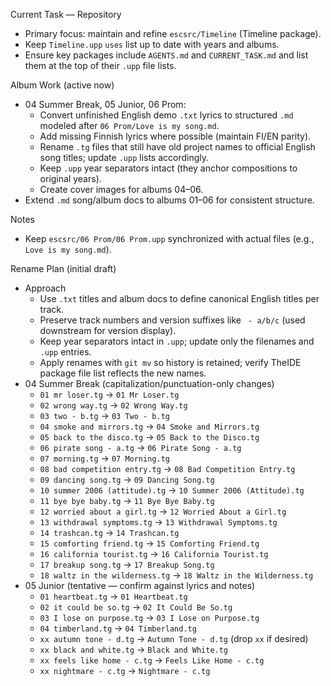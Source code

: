 Current Task — Repository

- Primary focus: maintain and refine `escsrc/Timeline` (Timeline package).
- Keep `Timeline.upp` `uses` list up to date with years and albums.
- Ensure key packages include `AGENTS.md` and `CURRENT_TASK.md` and list them at the top of their `.upp` file lists.

Album Work (active now)
- 04 Summer Break, 05 Junior, 06 Prom:
  - Convert unfinished English demo `.txt` lyrics to structured `.md` modeled after `06 Prom/Love is my song.md`.
  - Add missing Finnish lyrics where possible (maintain FI/EN parity).
  - Rename `.tg` files that still have old project names to official English song titles; update `.upp` lists accordingly.
  - Keep `.upp` year separators intact (they anchor compositions to original years).
  - Create cover images for albums 04–06.
- Extend `.md` song/album docs to albums 01–06 for consistent structure.

Notes
- Keep `escsrc/06 Prom/06 Prom.upp` synchronized with actual files (e.g., `Love is my song.md`).

Rename Plan (initial draft)
- Approach
  - Use `.txt` titles and album docs to define canonical English titles per track.
  - Preserve track numbers and version suffixes like ` - a/b/c` (used downstream for version display).
  - Keep year separators intact in `.upp`; update only the filenames and `.upp` entries.
  - Apply renames with `git mv` so history is retained; verify TheIDE package file list reflects the new names.
- 04 Summer Break (capitalization/punctuation-only changes)
  - `01 mr loser.tg` -> `01 Mr Loser.tg`
  - `02 wrong way.tg` -> `02 Wrong Way.tg`
  - `03 two - b.tg` -> `03 Two - b.tg`
  - `04 smoke and mirrors.tg` -> `04 Smoke and Mirrors.tg`
  - `05 back to the disco.tg` -> `05 Back to the Disco.tg`
  - `06 pirate song - a.tg` -> `06 Pirate Song - a.tg`
  - `07 morning.tg` -> `07 Morning.tg`
  - `08 bad competition entry.tg` -> `08 Bad Competition Entry.tg`
  - `09 dancing song.tg` -> `09 Dancing Song.tg`
  - `10 summer 2006 (attitude).tg` -> `10 Summer 2006 (Attitude).tg`
  - `11 bye bye baby.tg` -> `11 Bye Bye Baby.tg`
  - `12 worried about a girl.tg` -> `12 Worried About a Girl.tg`
  - `13 withdrawal symptoms.tg` -> `13 Withdrawal Symptoms.tg`
  - `14 trashcan.tg` -> `14 Trashcan.tg`
  - `15 comforting friend.tg` -> `15 Comforting Friend.tg`
  - `16 california tourist.tg` -> `16 California Tourist.tg`
  - `17 breakup song.tg` -> `17 Breakup Song.tg`
  - `18 waltz in the wilderness.tg` -> `18 Waltz in the Wilderness.tg`
- 05 Junior (tentative — confirm against lyrics and notes)
  - `01 heartbeat.tg` -> `01 Heartbeat.tg`
  - `02 it could be so.tg` -> `02 It Could Be So.tg`
  - `03 I lose on purpose.tg` -> `03 I Lose on Purpose.tg`
  - `04 timberland.tg` -> `04 Timberland.tg`
  - `xx autumn tone - d.tg` -> `Autumn Tone - d.tg` (drop `xx` if desired)
  - `xx black and white.tg` -> `Black and White.tg`
  - `xx feels like home - c.tg` -> `Feels Like Home - c.tg`
  - `xx nightmare - c.tg` -> `Nightmare - c.tg`
